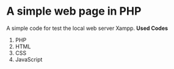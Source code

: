 # A simple web page in PHP

A simple code for test the local web server Xampp. 
**Used Codes** 
1. PHP
2. HTML
3. CSS
4. JavaScript
